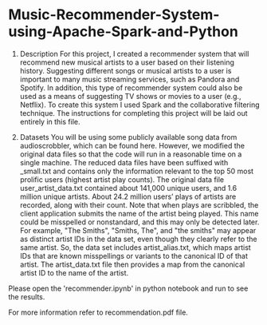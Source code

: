 # Music-Recommender-System-using-Apache-Spark-and-Python

1) Description
For this project, I created a recommender system that will recommend new musical artists
to a user based on their listening history. Suggesting different songs or musical artists to a user is
important to many music streaming services, such as Pandora and Spotify. In addition, this type
of recommender system could also be used as a means of suggesting TV shows or movies to a
user (e.g., Netflix).
To create this system I used Spark and the collaborative filtering technique. The
instructions for completing this project will be laid out entirely in this file. 

2) Datasets
You will be using some publicly available song data from audioscrobbler, which can be found
here. However, we modified the original data files so that the code will run in a reasonable time
on a single machine. The reduced data files have been suffixed with _small.txt and contains only
the information relevant to the top 50 most prolific users (highest artist play counts).
The original data file user_artist_data.txt contained about 141,000 unique users, and 1.6
million unique artists. About 24.2 million users’ plays of artists are recorded, along with their
count.
Note that when plays are scribbled, the client application submits the name of the artist being
played. This name could be misspelled or nonstandard, and this may only be detected later. For
example, "The Smiths", "Smiths, The", and "the smiths" may appear as distinct artist IDs in the data
set, even though they clearly refer to the same artist. So, the data set includes artist_alias.txt,
which maps artist IDs that are known misspellings or variants to the canonical ID of that artist.
The artist_data.txt file then provides a map from the canonical artist ID to the name of the
artist.

Please open the 'recommender.ipynb' in python notebook and run to see the results.

For more information refer to recommendation.pdf file.

